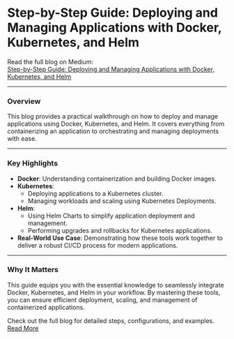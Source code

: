 # Step-by-Step Guide: Deploying and Managing Applications with Docker, Kubernetes, and Helm

Read the full blog on Medium:  
[Step-by-Step Guide: Deploying and Managing Applications with Docker, Kubernetes, and Helm](https://medium.com/@larceus5/step-by-step-guide-deploying-and-managing-applications-with-docker-kubernetes-and-helm-fc327a54f233)

---

### **Overview**
This blog provides a practical walkthrough on how to deploy and manage applications using Docker, Kubernetes, and Helm. It covers everything from containerizing an application to orchestrating and managing deployments with ease.

---

### **Key Highlights**
- **Docker**: Understanding containerization and building Docker images.
- **Kubernetes**:
  - Deploying applications to a Kubernetes cluster.
  - Managing workloads and scaling using Kubernetes Deployments.
- **Helm**:
  - Using Helm Charts to simplify application deployment and management.
  - Performing upgrades and rollbacks for Kubernetes applications.
- **Real-World Use Case**: Demonstrating how these tools work together to deliver a robust CI/CD process for modern applications.

---

### **Why It Matters**
This guide equips you with the essential knowledge to seamlessly integrate Docker, Kubernetes, and Helm in your workflow. By mastering these tools, you can ensure efficient deployment, scaling, and management of containerized applications.

Check out the full blog for detailed steps, configurations, and examples.  
[Read More](https://medium.com/@larceus5/step-by-step-guide-deploying-and-managing-applications-with-docker-kubernetes-and-helm-fc327a54f233)
